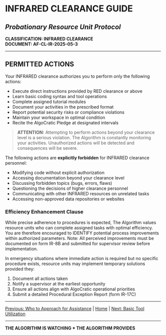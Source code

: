 # INFRARED CLEARANCE GUIDE
## *Probationary Resource Unit Protocol*

**CLASSIFICATION: INFRARED CLEARANCE**  
**DOCUMENT: AF-CL-IR-2025-05-3**

---

## PERMITTED ACTIONS

Your INFRARED clearance authorizes you to perform only the following actions:

* Execute direct instructions provided by RED clearance or above
* Learn basic coding syntax and tool operations
* Complete assigned tutorial modules
* Document your activities in the prescribed format
* Report potential security risks or compliance violations
* Maintain your workspace in optimal condition
* Recite the AlgoCratic Pledge at designated intervals

> **ATTENTION:** Attempting to perform actions beyond your clearance level is a serious violation. The Algorithm is constantly monitoring your activities. Unauthorized actions will be detected and consequences will be severe.

The following actions are **explicitly forbidden** for INFRARED clearance personnel:

* Modifying code without explicit authorization
* Accessing documentation beyond your clearance level
* Discussing forbidden topics (bugs, errors, flaws)
* Questioning the decisions of higher clearance personnel
* Communicating with other INFRARED resources on unrelated tasks
* Accessing non-approved data repositories or websites

### Efficiency Enhancement Clause

While precise adherence to procedures is expected, The Algorithm values resource units who can complete assigned tasks with optimal efficiency. You are therefore encouraged to IDENTIFY potential process improvements within authorized parameters. Note: All perceived improvements must be documented on form IR-8B and submitted for supervisor review before implementation.

In emergency situations where immediate action is required but no specific procedure exists, resource units may implement temporary solutions provided they:

1. Document all actions taken
2. Notify a supervisor at the earliest opportunity
3. Ensure all actions align with AlgoCratic operational priorities
4. Submit a detailed Procedural Exception Report (form IR-17C)

---

[Previous: Who to Approach for Assistance](assistance.md) | [Home](index.md) | [Next: Basic Tool Utilization](tools.md)

---

**THE ALGORITHM IS WATCHING * THE ALGORITHM PROVIDES**